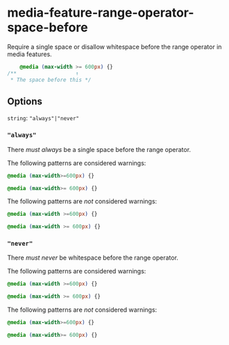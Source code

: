 # media-feature-range-operator-space-before

Require a single space or disallow whitespace before the range operator in media features.

```css
    @media (max-width >= 600px) {}
/**                   ↑
 * The space before this */
```

## Options

`string`: `"always"|"never"`

### `"always"`

There *must always* be a single space before the range operator.

The following patterns are considered warnings:

```css
@media (max-width>=600px) {}
```

```css
@media (max-width>= 600px) {}
```

The following patterns are *not* considered warnings:

```css
@media (max-width >=600px) {}
```

```css
@media (max-width >= 600px) {}
```

### `"never"`

There *must never* be whitespace before the range operator.

The following patterns are considered warnings:

```css
@media (max-width >=600px) {}
```

```css
@media (max-width >= 600px) {}
```

The following patterns are *not* considered warnings:

```css
@media (max-width>=600px) {}
```

```css
@media (max-width>= 600px) {}
```
